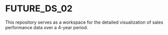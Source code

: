 # FUTURE_DS_02
This repository serves as a workspace for the detailed visualization of sales performance data over a 4-year period. 
